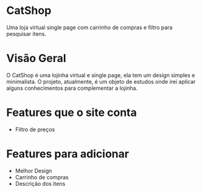 # CatShop
 Uma loja virtual single page com carrinho de compras e filtro para pesquisar itens.

# Visão Geral
O CatShop é uma lojinha virtual e single page, ela tem um design simples e minimalista. O projeto, atualmente, é um objeto de estudos onde irei aplicar alguns conhecimentos para complementar a lojinha.

# Features que o site conta
* Filtro de preços

# Features para adicionar
* Melhor Design
* Carrinho de compras
* Descrição dos itens
